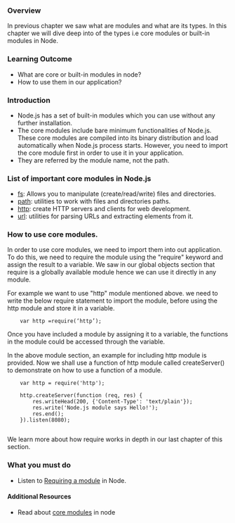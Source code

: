 ### Overview

In previous chapter we saw what are modules and what are its types. In this chapter we will dive deep into of the types i.e core modules or built-in modules in Node. 


### Learning Outcome
- What are core or built-in modules in node?
- How to use them in our application?


### Introduction
-   Node.js has a set of built-in modules which you can use without any further installation.
-   The core modules include bare minimum functionalities of Node.js. These core modules are compiled into its binary distribution and load automatically when Node.js process starts. However, you need to import the core module first in order to use it in your application.
-   They are referred by the module name, not the path.

### List of important core modules in Node.js
- [fs](https://nodejs.org/api/fs.html): Allows you to manipulate (create/read/write) files and directories.
- [path](https://nodejs.org/api/path.html): utilities to work with files and directories paths.
- [http](https://nodejs.org/api/http.html): create HTTP servers and clients for web development.
- [url](https://nodejs.org/api/url.html): utilities for parsing URLs and extracting elements from it.


### How to use core modules.
In order to use core modules, we need to import them into out application. 
To do this, we need to require the module using the "require" keyword and assign the result to a variable. We saw in our global objects section that require is a globally available module hence we can use it directly in any module.

For example we want to use "http" module mentioned above. we need to write the below require statement to import the module, before using the http module and store it in a variable.

```
    var http =require(‘http’);
```
   
Once you have included a module by assigning it to a variable, the functions in the module could be accessed through the variable.

In the above module section, an example for including http module is provided. Now we shall use a function of http module called createServer() to demonstrate on how to use a function of a module.

``` 
    var http = require('http');
    
    http.createServer(function (req, res) {
        res.writeHead(200, {'Content-Type': 'text/plain'});
        res.write('Node.js module says Hello!');
        res.end();
    }).listen(8080);
 
```

We learn more about how require works in depth in our last chapter of this section.

### What you must do
- Listen to [Requiring a module](https://www.youtube.com/watch?v=44b6CDDnDPg&list=PLTjRvDozrdlydy3uUBWZlLUTNpJSGGCEm&index=9) in Node.

#### Additional Resources
- Read about [core modules](https://www.tutorialsteacher.com/nodejs/nodejs-modules) in node





